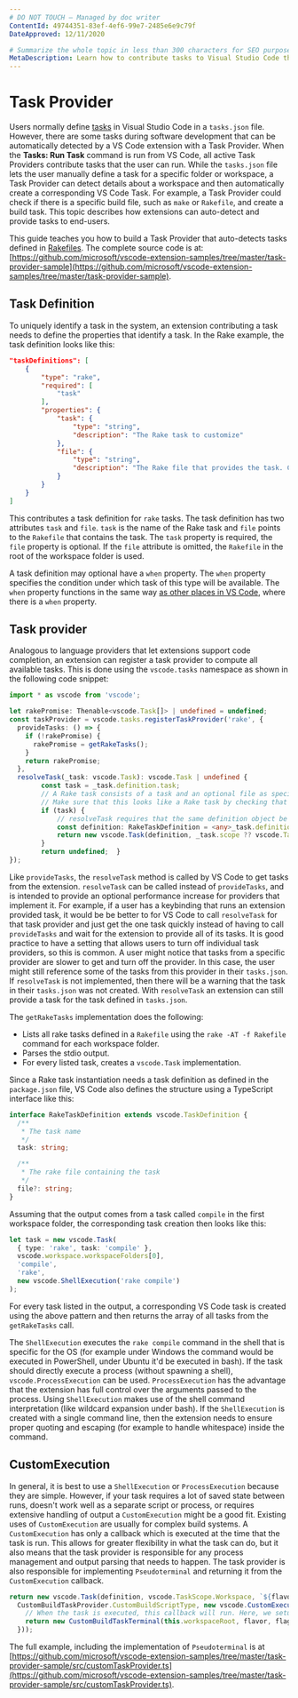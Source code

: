 ```yaml
---
# DO NOT TOUCH — Managed by doc writer
ContentId: 49744351-83ef-4ef6-99e7-2485e6e9c79f
DateApproved: 12/11/2020

# Summarize the whole topic in less than 300 characters for SEO purpose
MetaDescription: Learn how to contribute tasks to Visual Studio Code through an extension (plug-in).
---
```


# Task Provider

Users normally define [tasks](/docs/editor/tasks) in Visual Studio Code in a `tasks.json` file. However, there are some tasks during software development that can be automatically detected by a VS Code extension with a Task Provider. When the **Tasks: Run Task** command is run from VS Code, all active Task Providers contribute tasks that the user can run. While the `tasks.json` file lets the user manually define a task for a specific folder or workspace, a Task Provider can detect details about a workspace and then automatically create a corresponding VS Code Task. For example, a Task Provider could check if there is a specific build file, such as `make` or `Rakefile`, and create a build task. This topic describes how extensions can auto-detect and provide tasks to end-users.

This guide teaches you how to build a Task Provider that auto-detects tasks defined in [Rakefiles](https://ruby.github.io/rake/). The complete source code is at: [https://github.com/microsoft/vscode-extension-samples/tree/master/task-provider-sample](https://github.com/microsoft/vscode-extension-samples/tree/master/task-provider-sample).

## Task Definition

To uniquely identify a task in the system, an extension contributing a task needs to define the properties that identify a task. In the Rake example, the task definition looks like this:

```json
"taskDefinitions": [
    {
        "type": "rake",
        "required": [
            "task"
        ],
        "properties": {
            "task": {
                "type": "string",
                "description": "The Rake task to customize"
            },
            "file": {
                "type": "string",
                "description": "The Rake file that provides the task. Can be omitted."
            }
        }
    }
]
```

This contributes a task definition for `rake` tasks. The task definition has two attributes `task` and `file`. `task` is the name of the Rake task and `file` points to the `Rakefile` that contains the task. The `task` property is required, the `file` property is optional. If the `file` attribute is omitted, the `Rakefile` in the root of the workspace folder is used.

A task definition may optional have a `when` property. The `when` property specifies the condition under which task of this type will be available. The `when` property functions in the same way [as other places in VS Code](/api/references/when-clause-contexts), where there is a `when` property.

## Task provider

Analogous to language providers that let extensions support code completion, an extension can register a task provider to compute all available tasks. This is done using the `vscode.tasks` namespace as shown in the following code snippet:

```ts
import * as vscode from 'vscode';

let rakePromise: Thenable<vscode.Task[]> | undefined = undefined;
const taskProvider = vscode.tasks.registerTaskProvider('rake', {
  provideTasks: () => {
    if (!rakePromise) {
      rakePromise = getRakeTasks();
    }
    return rakePromise;
  },
  resolveTask(_task: vscode.Task): vscode.Task | undefined {
		const task = _task.definition.task;
		// A Rake task consists of a task and an optional file as specified in RakeTaskDefinition
		// Make sure that this looks like a Rake task by checking that there is a task.
		if (task) {
			// resolveTask requires that the same definition object be used.
			const definition: RakeTaskDefinition = <any>_task.definition;
			return new vscode.Task(definition, _task.scope ?? vscode.TaskScope.Workspace, definition.task, 'rake', new vscode.ShellExecution(`rake ${definition.task}`));
		}
		return undefined;  }
});
```

Like `provideTasks`, the `resolveTask` method is called by VS Code to get tasks from the extension. `resolveTask` can be called instead of `provideTasks`, and is intended to provide an optional performance increase for providers that implement it. For example, if a user has a keybinding that runs an extension provided task, it would be be better to for VS Code to call `resolveTask` for that task provider and just get the one task quickly instead of having to call `provideTasks` and wait for the extension to provide all of its tasks. It is good practice to have a setting that allows users to turn off individual task providers, so this is common. A user might notice that tasks from a specific provider are slower to get and turn off the provider. In this case, the user might still reference some of the tasks from this provider in their `tasks.json`. If `resolveTask` is not implemented, then there will be a warning that the task in their `tasks.json` was not created. With `resolveTask` an extension can still provide a task for the task defined in `tasks.json`.

The `getRakeTasks` implementation does the following:

- Lists all rake tasks defined in a `Rakefile` using the `rake -AT -f Rakefile` command for each workspace folder.
- Parses the stdio output.
- For every listed task, creates a `vscode.Task` implementation.

Since a Rake task instantiation needs a task definition as defined in the `package.json` file, VS Code also defines the structure using a TypeScript interface like this:

```typescript
interface RakeTaskDefinition extends vscode.TaskDefinition {
  /**
   * The task name
   */
  task: string;

  /**
   * The rake file containing the task
   */
  file?: string;
}
```

Assuming that the output comes from a task called `compile` in the first workspace folder, the corresponding task creation then looks like this:

```typescript
let task = new vscode.Task(
  { type: 'rake', task: 'compile' },
  vscode.workspace.workspaceFolders[0],
  'compile',
  'rake',
  new vscode.ShellExecution('rake compile')
);
```

For every task listed in the output, a corresponding VS Code task is created using the above pattern and then returns the array of all tasks from the `getRakeTasks` call.

The `ShellExecution` executes the `rake compile` command in the shell that is specific for the OS (for example under Windows the command would be executed in PowerShell, under Ubuntu it'd be executed in bash). If the task should directly execute a process (without spawning a shell), `vscode.ProcessExecution` can be used. `ProcessExecution` has the advantage that the extension has full control over the arguments passed to the process. Using `ShellExecution` makes use of the shell command interpretation (like wildcard expansion under bash). If the `ShellExecution` is created with a single command line, then the extension needs to ensure proper quoting and escaping (for example to handle whitespace) inside the command.

## CustomExecution

In general, it is best to use a `ShellExecution` or `ProcessExecution` because they are simple. However, if your task requires a lot of saved state between runs, doesn't work well as a separate script or process, or requires extensive handling of output a `CustomExecution` might be a good fit. Existing uses of `CustomExecution` are usually for complex build systems. A `CustomExecution` has only a callback which is executed at the time that the task is run. This allows for greater flexibility in what the task can do, but it also means that the task provider is responsible for any process management and output parsing that needs to happen. The task provider is also responsible for implementing `Pseudoterminal` and returning it from the `CustomExecution` callback.

```typescript
return new vscode.Task(definition, vscode.TaskScope.Workspace, `${flavor} ${flags.join(' ')}`,
  CustomBuildTaskProvider.CustomBuildScriptType, new vscode.CustomExecution(async (): Promise<vscode.Pseudoterminal> => {
    // When the task is executed, this callback will run. Here, we setup for running the task.
    return new CustomBuildTaskTerminal(this.workspaceRoot, flavor, flags, () => this.sharedState, (state: string) => this.sharedState = state);
  }));
```

The full example, including the implementation of `Pseudoterminal` is at [https://github.com/microsoft/vscode-extension-samples/tree/master/task-provider-sample/src/customTaskProvider.ts](https://github.com/microsoft/vscode-extension-samples/tree/master/task-provider-sample/src/customTaskProvider.ts).
